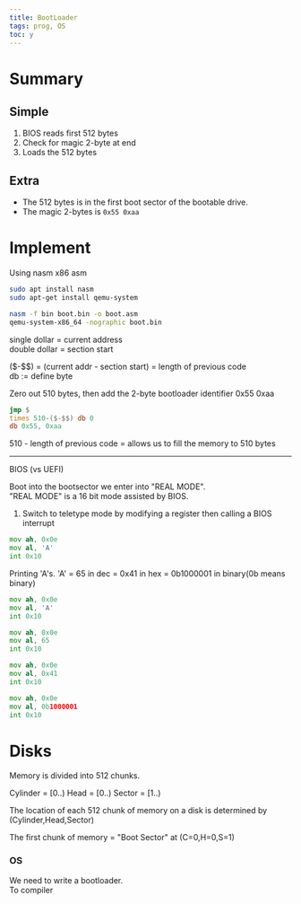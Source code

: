 ```yaml
---
title: BootLoader
tags: prog, OS
toc: y
---
```


# Summary

## Simple

1. BIOS reads first 512 bytes  
2. Check for magic 2-byte at end  
3. Loads the 512 bytes

## Extra

* The 512 bytes is in the first boot sector of the bootable drive.
* The magic 2-bytes is `0x55 0xaa`

# Implement

Using nasm x86 asm

```bash
sudo apt install nasm
sudo apt-get install qemu-system

nasm -f bin boot.bin -o boot.asm
qemu-system-x86_64 -nographic boot.bin 
```
single dollar = current address  
double dollar = section start  
  
(\$-\$\$) = (current addr - section start) = length of previous code  
db := define byte  

Zero out 510 bytes, then add the 2-byte bootloader identifier 0x55 0xaa

```asm
jmp $
times 510-($-$$) db 0
db 0x55, 0xaa
```
510 - length of previous code = allows us to fill the memory to 510 bytes 

---

BIOS (vs UEFI)

Boot into the bootsector we enter into "REAL MODE".  
"REAL MODE" is a 16 bit mode assisted by BIOS.  


1. Switch to teletype mode
by modifying a register then calling a BIOS interrupt

```asm
mov ah, 0x0e
mov al, 'A'
int 0x10
```

Printing 'A's.
'A' = 65 in dec = 0x41 in hex = 0b1000001 in binary(0b means binary)

```asm
mov ah, 0x0e
mov al, 'A'
int 0x10

mov ah, 0x0e
mov al, 65
int 0x10

mov ah, 0x0e
mov al, 0x41
int 0x10

mov ah, 0x0e
mov al, 0b1000001
int 0x10

```

# Disks

Memory is divided into 512 chunks.

Cylinder = [0..)
Head = [0..)
Sector = [1..)

The location of each 512 chunk of memory on a disk is determined by  
(Cylinder,Head,Sector)

The first chunk of memory = "Boot Sector" at (C=0,H=0,S=1)


### OS

We need to write a bootloader.  
To compiler